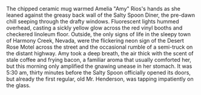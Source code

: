 The chipped ceramic mug warmed Amelia "Amy" Rios's hands as she leaned against the greasy back wall of the Salty Spoon Diner, the pre-dawn chill seeping through the drafty windows.  Fluorescent lights hummed overhead, casting a sickly yellow glow across the red vinyl booths and checkered linoleum floor. Outside, the only signs of life in the sleepy town of Harmony Creek, Nevada, were the flickering neon sign of the Desert Rose Motel across the street and the occasional rumble of a semi-truck on the distant highway. Amy took a deep breath, the air thick with the scent of stale coffee and frying bacon, a familiar aroma that usually comforted her, but this morning only amplified the gnawing unease in her stomach.  It was 5:30 am, thirty minutes before the Salty Spoon officially opened its doors, but already the first regular, old Mr. Henderson, was tapping impatiently on the glass.
